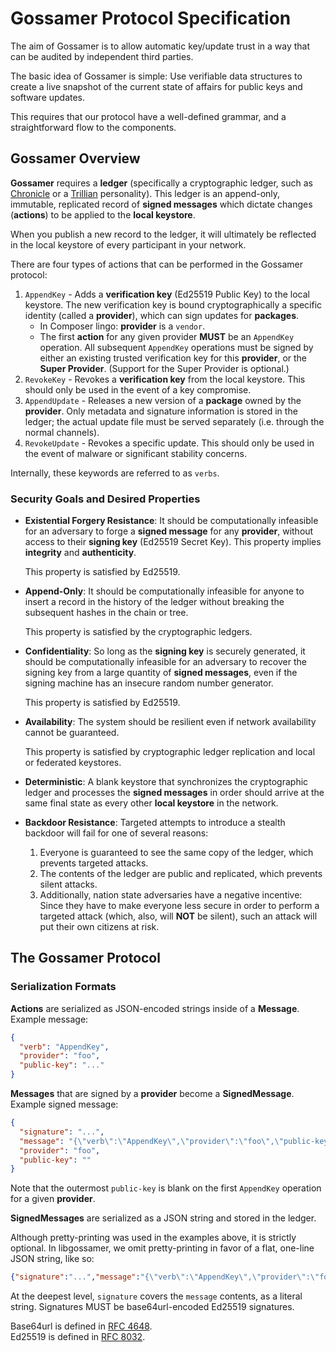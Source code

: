 # Gossamer Protocol Specification

The aim of Gossamer is to allow automatic key/update trust in a way that can be
audited by independent third parties.

The basic idea of Gossamer is simple: Use verifiable data structures to create
a live snapshot of the current state of affairs for public keys and software
updates.

This requires that our protocol have a well-defined grammar, and a
straightforward flow to the components.

## Gossamer Overview

**Gossamer** requires a **ledger** (specifically a cryptographic ledger, such
as [Chronicle](https://github.com/paragonie/chronicle) or a 
[Trillian](https://github.com/google/trillian) personality). This ledger is
an append-only, immutable, replicated record of **signed messages** which
dictate changes (**actions**) to be applied to the **local keystore**.

When you publish a new record to the ledger, it will ultimately be reflected in
the local keystore of every participant in your network.

There are four types of actions that can be performed in the Gossamer protocol:

1. `AppendKey` - Adds a **verification key** (Ed25519 Public Key) to the local
   keystore. The new verification key is bound cryptographically a specific
   identity (called a **provider**), which can sign updates for **packages**.
   * In Composer lingo: **provider** is a `vendor`.
   * The first **action** for any given provider **MUST** be an `AppendKey`
     operation. All subsequent `AppendKey` operations must be signed by either
     an existing trusted verification key for this **provider**, or the
     **Super Provider**. (Support for the Super Provider is optional.)
2. `RevokeKey` - Revokes a **verification key** from the local keystore.
   This should only be used in the event of a key compromise.
3. `AppendUpdate` - Releases a new version of a **package** owned by the
   **provider**. Only metadata and signature information is stored in the
   ledger; the actual update file must be served separately (i.e. through
   the normal channels).
4. `RevokeUpdate` - Revokes a specific update. This should only be used in the
   event of malware or significant stability concerns.

Internally, these keywords are referred to as `verbs`.

### Security Goals and Desired Properties
 
* **Existential Forgery Resistance**: It should be computationally infeasible
  for an adversary to forge a **signed message** for any **provider**, 
  without access to their **signing key** (Ed25519 Secret Key). This property
  implies **integrity** and **authenticity**.
 
  This property is satisfied by Ed25519.

* **Append-Only**: It should be computationally infeasible for anyone to insert
  a record in the history of the ledger without breaking the subsequent
  hashes in the chain or tree.

  This property is satisfied by the cryptographic ledgers.

* **Confidentiality**: So long as the **signing key** is securely generated, it
  should be computationally infeasible for an adversary to recover the signing
  key from a large quantity of **signed messages**, even if the signing machine
  has an insecure random number generator.
  
  This property is satisfied by Ed25519.

* **Availability**: The system should be resilient even if network availability
  cannot be guaranteed.
  
  This property is satisfied by cryptographic ledger replication and local or
  federated keystores.

* **Deterministic**: A blank keystore that synchronizes the cryptographic ledger
  and processes the **signed messages** in order should arrive at the same final
  state as every other **local keystore** in the network.
  
* **Backdoor Resistance**: Targeted attempts to introduce a stealth backdoor will
  fail for one of several reasons:
  
  1. Everyone is guaranteed to see the same copy of the ledger, which prevents
     targeted attacks.
  2. The contents of the ledger are public and replicated, which prevents silent
     attacks.
  3. Additionally, nation state adversaries have a negative incentive: Since they
     have to make everyone less secure in order to perform a targeted attack
     (which, also, will **NOT** be silent), such an attack will put their own
     citizens at risk.

## The Gossamer Protocol

### Serialization Formats

**Actions** are serialized as JSON-encoded strings inside of a **Message**.
Example message:

```json
{
  "verb": "AppendKey",
  "provider": "foo",
  "public-key": "..."
}
```

**Messages** that are signed by a **provider** become a **SignedMessage**.
Example signed message:

```json
{
  "signature": "...",
  "message": "{\"verb\":\"AppendKey\",\"provider\":\"foo\",\"public-key\":\"foo\"}",
  "provider": "foo",
  "public-key": ""
}
```

Note that the outermost `public-key` is blank on the first `AppendKey`
operation for a given **provider**.

**SignedMessages** are serialized as a JSON string and stored in the ledger.

Although pretty-printing was used in the examples above, it is strictly optional.
In libgossamer, we omit pretty-printing in favor of a flat, one-line JSON string,
like so:

```json
{"signature":"...","message":"{\"verb\":\"AppendKey\",\"provider\":\"foo\",\"public-key\":\"foo\"}","provider":"foo","public-key":""}
```

At the deepest level, `signature` covers the `message` contents, as a literal
string. Signatures MUST be base64url-encoded Ed25519 signatures.
 
Base64url is defined in [RFC 4648](https://tools.ietf.org/html/rfc4648).  
Ed25519 is defined in [RFC 8032](https://tools.ietf.org/html/rfc8032).
